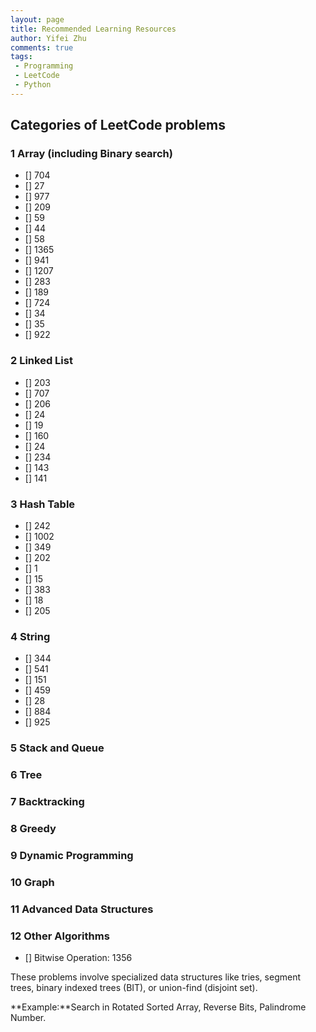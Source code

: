 ```yaml
---
layout: page
title: Recommended Learning Resources
author: Yifei Zhu
comments: true
tags:
 - Programming
 - LeetCode
 - Python
---
```


## Categories of LeetCode problems

### 1 Array (including Binary search)

- [] 704
- [] 27
- [] 977
- [] 209
- [] 59
- [] 44
- [] 58
- [] 1365
- [] 941
- [] 1207
- [] 283
- [] 189
- [] 724
- [] 34
- [] 35
- [] 922

### 2 Linked List

- [] 203
- [] 707
- [] 206
- [] 24
- [] 19
- [] 160
- [] 24
- [] 234
- [] 143
- [] 141

### 3 Hash Table

- [] 242
- [] 1002
- [] 349
- [] 202
- [] 1
- [] 15
- [] 383
- [] 18
- [] 205

### 4 String

- [] 344
- [] 541
- [] 151
- [] 459
- [] 28
- [] 884
- [] 925

### 5 Stack and Queue
### 6 Tree
### 7 Backtracking
### 8 Greedy
### 9 Dynamic Programming
### 10 Graph
### 11 Advanced Data Structures
### 12 Other Algorithms

- [] Bitwise Operation: 1356

These problems involve specialized data structures like tries, segment trees, binary indexed trees (BIT), or union-find (disjoint set).

**Example:**Search in Rotated Sorted Array, Reverse Bits, Palindrome Number.

